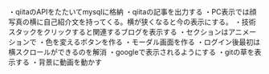 ・qiitaのAPIをたたいてmysqlに格納
・qiitaの記事を出力する
・PC表示では顔写真の横に自己紹介文を持ってくる。横が狭くなると今の表示にする。
・技術スタックをクリックすると関連するブログを表示する
・セクションはアニメーションで
・色を変えるボタンを作る
・モーダル画面を作る
・ログイン後最初は横スクロールができるのを解消
・googleで表示されるようにする
・gitの草を表示する
・背景に動画を動かす